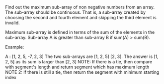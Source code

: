 Find out the maximum sub-array of non negative numbers from an array. The sub-array should be continuous. 
That is, a sub-array created by choosing the second and fourth element and skipping the third element is invalid.

Maximum sub-array is defined in terms of the sum of the elements in the sub-array. 
Sub-array A is greater than sub-array B if sum(A) > sum(B).

Example:

A : [1, 2, 5, -7, 2, 3] The two sub-arrays are [1, 2, 5] [2, 3]. 
The answer is [1, 2, 5] as its sum is larger than [2, 3] NOTE: If there is a tie, then compare with segment's length and return segment
which has maximum length 
NOTE 2: If there is still a tie, then return the segment with minimum starting index
